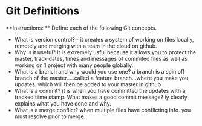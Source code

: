 # Git Definitions

**Instructions: ** Define each of the following Git concepts.

* What is version control? - it creates a system of working on files locally, remotely and merging with a team in the cloud on github. 
* Why is it useful? it is extremely usful because it allows you to protect the master, track dates, times and messages of commited files as well as working on 1 project with many people globally.
* What is a branch and why would you use one? a branch is a spin off branch of the master.....called a feature branch...where you make you updates. which will then be added to your master in github
* What is a commit? it is when you have committed the updates with a tracked tiime stamp. What makes a good commit message? iy clearly explains what you have done and why.
* What is a merge conflict? when multiple files have conflicting info.  you must resolve prior to merge.